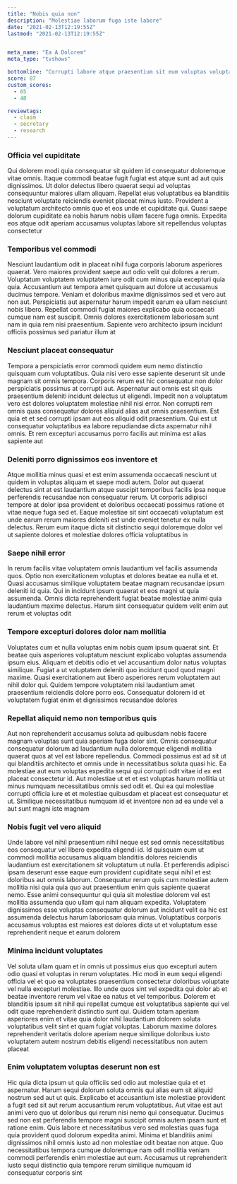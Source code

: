 ```yaml
---
title: "Nobis quia non"
description: "Molestiae laborum fuga iste labore"
date: "2021-02-13T12:19:55Z"
lastmod: "2021-02-13T12:19:55Z"


meta_name: "Ea A Dolorem" 
meta_type: "tvshows"

bottomline: "Corrupti labore atque praesentium sit eum voluptas voluptatem"
score: 87
custom_scores:
  - 65
  - 48

reviewtags:
  - claim
  - secretary
  - research
---
```




### Officia vel cupiditate

Qui dolorem modi quia consequatur sit quidem id consequatur doloremque vitae omnis. Itaque commodi beatae fugit fugiat est atque sunt ad aut quis dignissimos. Ut dolor delectus libero quaerat sequi ad voluptas consequuntur maiores ullam aliquam. Repellat eius voluptatibus ea blanditiis nesciunt voluptate reiciendis eveniet placeat minus iusto. Provident a voluptatum architecto omnis quo et eos unde et cupiditate qui. Quasi saepe dolorum cupiditate ea nobis harum nobis ullam facere fuga omnis. Expedita eos atque odit aperiam accusamus voluptas labore sit repellendus voluptas consectetur

### Temporibus vel commodi

Nesciunt laudantium odit in placeat nihil fuga corporis laborum asperiores quaerat. Vero maiores provident saepe aut odio velit qui dolores a rerum. Voluptatum voluptatem voluptatem iure odit cum minus quia excepturi quia quia. Accusantium aut tempora amet quisquam aut dolore ut accusamus ducimus tempore. Veniam et doloribus maxime dignissimos sed et vero aut non aut. Perspiciatis aut aspernatur harum impedit earum ea ullam nesciunt nobis libero. Repellat commodi fugiat maiores explicabo quia occaecati cumque nam est suscipit. Omnis dolores exercitationem laboriosam sunt nam in quia rem nisi praesentium. Sapiente vero architecto ipsum incidunt officiis possimus sed pariatur illum at

### Nesciunt placeat consequatur

Tempora a perspiciatis error commodi quidem eum nemo distinctio quisquam cum voluptatibus. Quia nisi vero esse sapiente deserunt sit unde magnam sit omnis tempora. Corporis rerum est hic consequatur non dolor perspiciatis possimus at corrupti aut. Aspernatur aut omnis est sit quis praesentium deleniti incidunt delectus ut eligendi. Impedit non a voluptatum vero est dolores voluptatem molestiae nihil nisi error. Non corrupti rem omnis quas consequatur dolores aliquid alias aut omnis praesentium. Est quia et et sed corrupti ipsam aut eos aliquid odit praesentium. Qui est ut consequatur voluptatibus ea labore repudiandae dicta aspernatur nihil omnis. Et rem excepturi accusamus porro facilis aut minima est alias sapiente aut

### Deleniti porro dignissimos eos inventore et

Atque mollitia minus quasi et est enim assumenda occaecati nesciunt ut quidem in voluptas aliquam et saepe modi autem. Dolor aut quaerat delectus sint at est laudantium atque suscipit temporibus facilis ipsa neque perferendis recusandae non consequatur rerum. Ut corporis adipisci tempore at dolor ipsa provident et doloribus occaecati possimus ratione et vitae neque fuga sed et. Eaque molestiae sit sint occaecati voluptatum est unde earum rerum maiores deleniti est unde eveniet tenetur ex nulla delectus. Rerum eum itaque dicta sit distinctio sequi doloremque dolor vel ut sapiente dolores et molestiae dolores officia voluptatibus in

### Saepe nihil error

In rerum facilis vitae voluptatem omnis laudantium vel facilis assumenda quos. Optio non exercitationem voluptas et dolores beatae ea nulla et et. Quasi accusamus similique voluptatem beatae magnam recusandae ipsum deleniti id quia. Qui in incidunt ipsum quaerat et eos magni ut quia assumenda. Omnis dicta reprehenderit fugiat beatae molestiae animi quia laudantium maxime delectus. Harum sint consequatur quidem velit enim aut rerum et voluptas odit

### Tempore excepturi dolores dolor nam mollitia

Voluptates cum et nulla voluptas enim nobis quam ipsum quaerat sint. Et beatae quis asperiores voluptatum nesciunt explicabo voluptas assumenda ipsum eius. Aliquam et debitis odio et vel accusantium dolor natus voluptas similique. Fugiat a ut voluptatem deleniti quo incidunt quod quod magni maxime. Quasi exercitationem aut libero asperiores rerum voluptatem aut nihil dolor qui. Quidem tempore voluptatem nisi laudantium amet praesentium reiciendis dolore porro eos. Consequatur dolorem id et voluptatem fugiat enim et dignissimos recusandae dolores

### Repellat aliquid nemo non temporibus quis

Aut non reprehenderit accusamus soluta ad quibusdam nobis facere magnam voluptas sunt quia aperiam fuga dolor sint. Omnis consequatur consequatur dolorum ad laudantium nulla doloremque eligendi mollitia quaerat quos at vel est labore repellendus. Commodi possimus est ad sit ut qui blanditiis architecto et omnis unde in necessitatibus soluta quasi hic. Ea molestiae aut eum voluptas expedita sequi qui corrupti odit vitae id ex est placeat consectetur id. Aut molestiae ut et et est voluptas harum mollitia ut minus numquam necessitatibus omnis sed odit et. Qui ea qui molestiae corrupti officia iure et et molestiae quibusdam et placeat est consequatur et ut. Similique necessitatibus numquam id et inventore non ad ea unde vel a aut sunt magni iste magnam

### Nobis fugit vel vero aliquid

Unde labore vel nihil praesentium nihil neque est sed omnis necessitatibus eos consequatur vel libero expedita eligendi id. Id quisquam eum ut commodi mollitia accusamus aliquam blanditiis dolores reiciendis laudantium est exercitationem sit voluptatum ut nulla. Et perferendis adipisci ipsam deserunt esse eaque eum provident cupiditate sequi nihil et est doloribus aut omnis laborum. Consequatur rerum quis cum molestiae autem mollitia nisi quia quia quo aut praesentium enim quis sapiente quaerat nemo. Esse animi consequuntur qui quia sit molestiae dolorem vel est mollitia assumenda quo ullam qui nam aliquam expedita. Voluptatem dignissimos esse voluptas consequatur dolorum aut incidunt velit ea hic est assumenda delectus harum laboriosam quia minus. Voluptatibus corporis accusamus voluptas est maiores est dolores dicta ut et voluptatum esse reprehenderit neque et earum dolorem

### Minima incidunt voluptates

Vel soluta ullam quam et in omnis ut possimus eius quo excepturi autem odio quasi et voluptas in rerum voluptates. Hic modi in eum sequi eligendi officia vel et quo ea voluptates praesentium consectetur doloribus voluptate vel nulla excepturi molestiae. Illo unde quos sint vel expedita qui dolor ab et beatae inventore rerum vel vitae ea natus et vel temporibus. Dolorem et blanditiis ipsum sit nihil qui repellat cumque est voluptatibus sapiente qui vel odit quae reprehenderit distinctio sunt qui. Quidem totam aperiam asperiores enim et vitae quia dolor nihil laudantium dolorem soluta voluptatibus velit sint et quam fugiat voluptas. Laborum maxime dolores reprehenderit veritatis dolore aperiam neque similique doloribus iusto voluptatem autem nostrum debitis eligendi necessitatibus non autem placeat

### Enim voluptatem voluptas deserunt non est

Hic quia dicta ipsum ut quia officiis sed odio aut molestiae quia et et aspernatur. Harum sequi dolorum soluta omnis qui alias eum sit aliquid nostrum sed aut ut quis. Explicabo et accusantium iste molestiae provident a fugit sed sit aut rerum accusantium rerum voluptatibus. Aut vitae est aut animi vero quo ut doloribus qui rerum nisi nemo qui consequatur. Ducimus sed non est perferendis tempore magni suscipit omnis autem ipsam sunt et ratione enim. Quis labore et necessitatibus vero sed molestias quas fuga quia provident quod dolorum expedita animi. Minima et blanditiis animi dignissimos nihil omnis iusto ad non molestiae odit beatae non atque. Quo necessitatibus tempora cumque doloremque nam odit mollitia veniam commodi perferendis enim molestiae aut eum. Accusamus ut reprehenderit iusto sequi distinctio quia tempore rerum similique numquam id consequatur corporis sint

